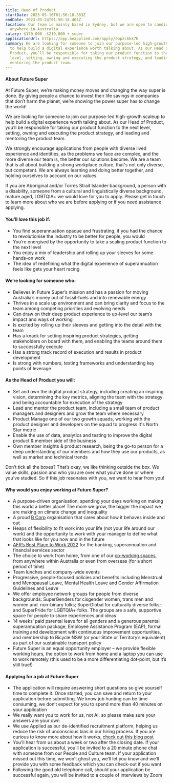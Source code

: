 ```yaml
---
title: Head of Product
startDate: 2023-05-10T01:56:18.383Z
endDate: 2023-05-24T01:56:18.404Z
location: Our team is mainly based in Sydney, but we are open to candidates from
  anywhere in Australia
salary: $170,000 -$210,000 + super
applicationUrl: https://app.beapplied.com/apply/oopzc6kk7h
summary: We are looking for someone to join our purpose-led high-growth scaleup
  to help build a digital experience worth talking about. As our Head of
  Product, you’ll be responsible for taking our product function to the next
  level, setting, owning and executing the product strategy, and leading and
  mentoring the product team.
---
```



#### About Future Super

At Future Super, we’re making money moves and changing the way super is done. By giving people a chance to invest their life savings in companies that don’t harm the planet, we’re showing the power super has to change the world! 

We are looking for someone to join our purpose-led high-growth scaleup to help build a digital experience worth talking about. As our Head of Product, you’ll be responsible for taking our product function to the next level, setting, owning and executing the product strategy, and leading and mentoring the product team.

We strongly encourage applications from people with diverse lived experience and identities, as the problems we face are complex, and the more diverse our team is, the better our solutions become. We are a team that is all about building a strong workplace culture, that's not only diverse, but competent. We are always learning and doing better together, and holding ourselves to account on our values.

If you are Aboriginal and/or Torres Strait Islander background, a person with a disability, someone from a cultural and linguistically diverse background, mature aged, LGBTQIA+ we would love for you to apply. Please get in touch to learn more about who we are before applying or if you need assistance applying.

#### You’ll love this job if:

* You find superannuation opaque and frustrating, if you had the chance to revolutionise the industry to be better for people, you would 
* You’re energised by the opportunity to take a scaling product function to the next level
* You enjoy a mix of leadership and rolling up your sleeves for some hands-on work
* The idea of redefining what the digital experience of superannuation feels like gets your heart racing

#### We’re looking for someone who:

* Believes in Future Super’s mission and has a passion for moving Australia’s money out of fossil-fuels and into renewable energy 
* Thrives in a scale up environment and can bring clarity and focus to the team among competing priorities and evolving needs
* Can draw on their deep product experience to up-level our team’s impact and ways of working
* Is excited by rolling up their sleeves and getting into the detail with the team
* Has a knack for setting inspiring product strategies, getting stakeholders on board with them, and enabling the teams around them to successfully execute
* Has a strong track record of execution and results in product development
* Is strong with numbers, testing frameworks and understanding key points of leverage

#### As the Head of Product you will:

* Set and own the digital product strategy, including creating an inspiring vision, determining the key metrics, aligning the team with the strategy and being accountable for execution of the strategy
* Lead and mentor the product team, including a small team of product managers and designers and grow the team where necessary
* Product Manage one of our two growth squads, working with the product designer and developers on the squad to progress it's North Star metric
* Enable the use of data, analytics and testing to improve the digital product & member side of the business
* Own member insights & product research, being the go-to person for a deep understanding of our members and how they use our products, as well as market and technical trends

Don’t tick all the boxes? That’s okay, we like thinking outside the box. We value skills, passion and who you are over what you’ve done or where you’ve studied. So if this job resonates with you, we want to hear from you!

#### Why would you enjoy working at Future Super?

* A purpose-driven organisation, spending your days working on making this world a better place! The more we grow, the bigger the impact we are making on climate change and inequality
* A proud [B Corp](https://www.bcorporation.net/en-us/certification) organisation that cares about how it behaves inside and out
* Heaps of flexibility to fit work into your life (not your life around our work) and the opportunity to work with your manager to define what that looks like for you now and in the future
* [AFR’s Best Place to Work 2022](https://www.afr.com/work-and-careers/workplace/employee-benefits-catapult-future-super-to-the-top-of-the-ladder-20220421-p5af6m) for the banking, superannuation and financial services sector 
* The choice to work from home, from one of our [co-working spaces](https://www.hubaustralia.com/), from anywhere within Australia or even from overseas (for a short period of time)
* Team lunches and company-wide events
* Progressive, people-focused policies and benefits including Menstrual and Menopausal Leave, Mental Health Leave and Gender Affirmation Guidelines and Leave
* We offer employee network groups for people from diverse backgrounds: SuperGenders for cisgender women, trans men and women and  non-binary folks; SuperGlobal for culturally diverse folks; and SuperPride for LGBTQIA+ folks. The groups are a safe, supportive space for people to share experiences and ideas  
* 14 weeks’ paid parental leave for all genders and a generous parental superannuation package, Employee Assistance Program (EAP), formal training and development with continuous improvement opportunities, and membership to Bicycle NSW (or your State or Territory’s equivalent) as part of our sustainable transport policy
* Future Super is an equal opportunity employer – we provide flexible working hours, the option to work from home and a laptop you can use to work remotely (this used to be a more differentiating dot-point, but it’s still true!)

#### Applying for a job at Future Super

* The application will require answering short questions so give yourself time to complete it. Once started, you can save and return to your application before submitting. We know job hunting can be time consuming, we don’t expect for you to spend more than 40 minutes on your application
* We really want you to work for us, not AI, so please make sure your answers are your own
* We use Applied as our de-identified recruitment platform, helping us reduce the risk of unconscious bias in our hiring process. If you are curious to know more about how it works, [check out this blog post](https://www.linkedin.com/pulse/how-de-identified-recruitment-improving-diversity-our-veronica/?trackingId=0MnwcX%2BBRQSOTl0oogaIbA%3D%3D)
* You’ll hear from us about a week or two after the closing date. If your application is successful, you’ll be invited to a 20 minute phone chat with someone from our People and Culture team. If your application missed out this time, we won’t ghost you, we’ll let you know and we’ll provide you with some feedback which you can check-out if you want
* Following the good old telephone call, should your application be successful again, you will be invited to a couple of interviews by Zoom